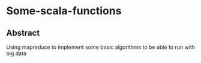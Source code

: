 # Some-scala-functions

## Abstract
Using mapreduce to implement some basic algorithms to be able to run with big data
